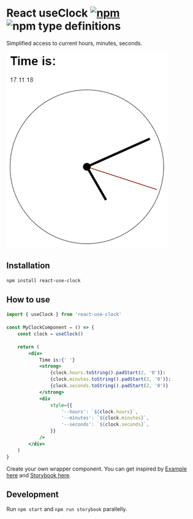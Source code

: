 # React useClock [![npm](https://img.shields.io/npm/v/react-use-clock.svg)](https://www.npmjs.com/package/react-use-clock) ![npm type definitions](https://img.shields.io/npm/types/react-use-clock.svg)

Simplified access to current hours, minutes, seconds.

[![screencast](https://raw.githubusercontent.com/FilipChalupa/react-use-clock/HEAD/screencast.gif)](https://react-use-clock.netlify.app)

## Installation

```bash
npm install react-use-clock
```

## How to use

```jsx
import { useClock } from 'react-use-clock'

const MyClockComponent = () => {
	const clock = useClock()

	return (
		<div>
			Time is:{' '}
			<strong>
				{clock.hours.toString().padStart(2, '0')}:
				{clock.minutes.toString().padStart(2, '0')}:
				{clock.seconds.toString().padStart(2, '0')}
			</strong>
			<div
				style={{
					'--hours': `${clock.hours}`,
					'--minutes': `${clock.minutes}`,
					'--seconds': `${clock.seconds}`,
				}}
			/>
		</div>
	)
}
```

Create your own wrapper component. You can get inspired by [Example here](src/stories/Example.tsx) and [Storybook here](https://react-use-clock.netlify.app).

## Development

Run `npm start` and `npm run storybook` parallelly.

